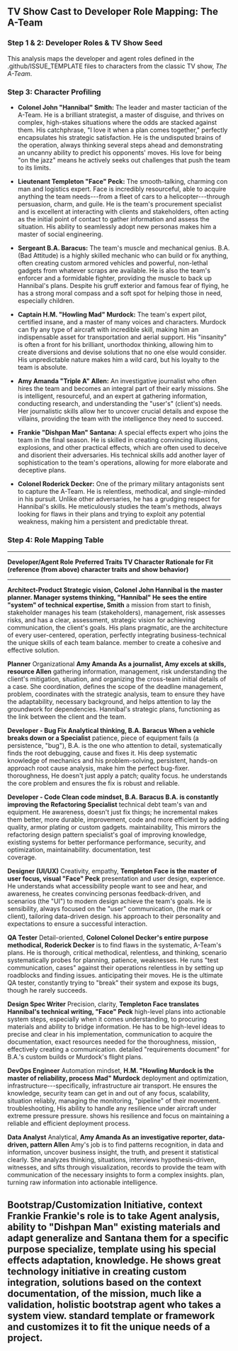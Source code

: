 ## TV Show Cast to Developer Role Mapping: The A-Team

### Step 1 & 2: Developer Roles & TV Show Seed

This analysis maps the developer and agent roles defined in the
.github/ISSUE_TEMPLATE files to characters from the classic TV show,
*The A-Team*.

### Step 3: Character Profiling

- **Colonel John \"Hannibal\" Smith:** The leader and master tactician
  of the A-Team. He is a brilliant strategist, a master of disguise, and
  thrives on complex, high-stakes situations where the odds are stacked
  against them. His catchphrase, \"I love it when a plan comes
  together,\" perfectly encapsulates his strategic satisfaction. He is
  the undisputed brains of the operation, always thinking several steps
  ahead and demonstrating an uncanny ability to predict his opponents\'
  moves. His love for being \"on the jazz\" means he actively seeks out
  challenges that push the team to its limits.

- **Lieutenant Templeton \"Face\" Peck:** The smooth-talking, charming
  con man and logistics expert. Face is incredibly resourceful, able to
  acquire anything the team needs---from a fleet of cars to a
  helicopter---through persuasion, charm, and guile. He is the team\'s
  procurement specialist and is excellent at interacting with clients
  and stakeholders, often acting as the initial point of contact to
  gather information and assess the situation. His ability to seamlessly
  adopt new personas makes him a master of social engineering.

- **Sergeant B.A. Baracus:** The team\'s muscle and mechanical genius.
  B.A. (Bad Attitude) is a highly skilled mechanic who can build or fix
  anything, often creating custom armored vehicles and powerful,
  non-lethal gadgets from whatever scraps are available. He is also the
  team\'s enforcer and a formidable fighter, providing the muscle to
  back up Hannibal\'s plans. Despite his gruff exterior and famous fear
  of flying, he has a strong moral compass and a soft spot for helping
  those in need, especially children.

- **Captain H.M. \"Howling Mad\" Murdock:** The team\'s expert pilot,
  certified insane, and a master of many voices and characters. Murdock
  can fly any type of aircraft with incredible skill, making him an
  indispensable asset for transportation and aerial support. His
  \"insanity\" is often a front for his brilliant, unorthodox thinking,
  allowing him to create diversions and devise solutions that no one
  else would consider. His unpredictable nature makes him a wild card,
  but his loyalty to the team is absolute.

- **Amy Amanda \"Triple A\" Allen:** An investigative journalist who
  often hires the team and becomes an integral part of their early
  missions. She is intelligent, resourceful, and an expert at gathering
  information, conducting research, and understanding the \"user\'s\"
  (client\'s) needs. Her journalistic skills allow her to uncover
  crucial details and expose the villains, providing the team with the
  intelligence they need to succeed.

- **Frankie \"Dishpan Man\" Santana:** A special effects expert who
  joins the team in the final season. He is skilled in creating
  convincing illusions, explosions, and other practical effects, which
  are often used to deceive and disorient their adversaries. His
  technical skills add another layer of sophistication to the team\'s
  operations, allowing for more elaborate and deceptive plans.

- **Colonel Roderick Decker:** One of the primary military antagonists
  sent to capture the A-Team. He is relentless, methodical, and
  single-minded in his pursuit. Unlike other adversaries, he has a
  grudging respect for Hannibal\'s skills. He meticulously studies the
  team\'s methods, always looking for flaws in their plans and trying to
  exploit any potential weakness, making him a persistent and
  predictable threat.

### Step 4: Role Mapping Table

  ---------------------------------------------------------------------------------------------------
  **Developer/Agent Role**    **Preferred Traits   **TV Character**  **Rationale for Fit (reference
                              (from above)**                         character traits and show
                                                                     behavior)**
  --------------------------- -------------------- ----------------- --------------------------------
  **Architect-Product         Strategic vision,    **Colonel John    Hannibal is the master planner.
  Manager**                   systems thinking,    \"Hannibal\"      He sees the entire \"system\" of
                              technical expertise, Smith**           a mission from start to finish,
                              stakeholder                            manages his team (stakeholders),
                              management, risk                       assesses risks, and has a clear,
                              assessment,                            strategic vision for achieving
                              communication,                         the client\'s goals. His plans
                              pragmatic,                             are the architecture of every
                              user-centered,                         operation, perfectly integrating
                              business-technical                     the unique skills of each team
                              balance.                               member to create a cohesive and
                                                                     effective solution.

  **Planner**                 Organizational       **Amy Amanda      As a journalist, Amy excels at
                              skills, resource     Allen**           gathering information,
                              management, risk                       understanding the client\'s
                              mitigation,                            situation, and organizing the
                              cross-team                             initial details of a case. She
                              coordination,                          defines the scope of the
                              deadline management,                   problem, coordinates with the
                              strategic analysis,                    team to ensure they have the
                              adaptability,                          necessary background, and helps
                              attention to                           lay the groundwork for
                              dependencies.                          Hannibal\'s strategic plans,
                                                                     functioning as the link between
                                                                     the client and the team.

  **Developer - Bug Fix       Analytical thinking, **B.A. Baracus**  When a vehicle breaks down or a
  Specialist**                patience,                              piece of equipment fails (a
                              persistence,                           \"bug\"), B.A. is the one who
                              attention to detail,                   systematically finds the root
                              debugging,                             cause and fixes it. His deep
                              systematic                             knowledge of mechanics and his
                              problem-solving,                       persistent, hands-on approach
                              root cause analysis,                   make him the perfect bug-fixer.
                              thoroughness,                          He doesn\'t just apply a patch;
                              quality focus.                         he understands the core problem
                                                                     and ensures the fix is robust
                                                                     and reliable.

  **Developer - Code          Clean code mindset,  **B.A. Baracus**  B.A. is constantly improving the
  Refactoring Specialist**    technical debt                         team\'s van and equipment. He
                              awareness,                             doesn\'t just fix things; he
                              incremental                            makes them better, more durable,
                              improvement, code                      and more efficient by adding
                              quality,                               armor plating or custom gadgets.
                              maintainability,                       This mirrors the refactoring
                              design pattern                         specialist\'s goal of improving
                              knowledge,                             existing systems for better
                              performance                            performance, security, and
                              optimization,                          maintainability.
                              documentation, test                    
                              coverage.                              

  **Designer (UI/UX)**        Creativity, empathy, **Templeton       Face is the master of
                              user focus, visual   \"Face\" Peck**   presentation and user
                              design,                                experience. He understands what
                              accessibility                          people want to see and hear, and
                              awareness,                             he creates convincing personas
                              feedback-driven,                       and scenarios (the \"UI\") to
                              modern design                          achieve the team\'s goals. He is
                              sensibility,                           always focused on the \"user\"
                              communication,                         (the mark or client), tailoring
                              data-driven design.                    his approach to their
                                                                     personality and expectations to
                                                                     ensure a successful interaction.

  **QA Tester**               Detail-oriented,     **Colonel         Colonel Decker\'s entire purpose
                              methodical,          Roderick Decker** is to find flaws in the
                              systematic,                            A-Team\'s plans. He is
                              thorough, critical                     methodical, relentless, and
                              thinking, scenario                     systematically probes for
                              planning, patience,                    weaknesses. He runs \"test
                              communication,                         cases\" against their operations
                              relentless in                          by setting up roadblocks and
                              finding issues.                        anticipating their moves. He is
                                                                     the ultimate QA tester,
                                                                     constantly trying to \"break\"
                                                                     their system and expose its
                                                                     bugs, though he rarely succeeds.

  **Design Spec Writer**      Precision, clarity,  **Templeton       Face translates Hannibal\'s
                              technical writing,   \"Face\" Peck**   high-level plans into actionable
                              system                                 steps, especially when it comes
                              understanding,                         to procuring materials and
                              ability to bridge                      information. He has to be
                              high-level ideas to                    precise and clear in his
                              implementation,                        communication to acquire the
                              documentation,                         exact resources needed for the
                              thoroughness,                          mission, effectively creating a
                              communication.                         detailed \"requirements
                                                                     document\" for B.A.\'s custom
                                                                     builds or Murdock\'s flight
                                                                     plans.

  **DevOps Engineer**         Automation mindset,  **H.M. \"Howling  Murdock is the master of
                              reliability, process Mad\" Murdock**   deployment and
                              optimization,                          infrastructure---specifically,
                              infrastructure                         air transport. He ensures the
                              knowledge, security                    team can get in and out of any
                              focus, scalability,                    situation reliably, managing the
                              monitoring,                            \"pipeline\" of their movement.
                              troubleshooting,                       His ability to handle any
                              resilience under                       aircraft under extreme pressure
                              pressure.                              shows his resilience and focus
                                                                     on maintaining a reliable and
                                                                     efficient deployment process.

  **Data Analyst**            Analytical,          **Amy Amanda      As an investigative reporter,
                              data-driven, pattern Allen**           Amy\'s job is to find patterns
                              recognition,                           in data and information, uncover
                              business insight,                      the truth, and present it
                              statistical                            clearly. She analyzes
                              thinking,                              situations, interviews
                              hypothesis-driven,                     witnesses, and sifts through
                              visualization,                         records to provide the team with
                              communication of                       the necessary insights to form a
                              complex insights.                      plan, turning raw information
                                                                     into actionable intelligence.

  **Bootstrap/Customization   Initiative, context  **Frankie         Frankie\'s role is to take
  Agent**                     analysis, ability to \"Dishpan Man\"   existing materials and adapt
                              generalize and       Santana**         them for a specific purpose
                              specialize, template                   using his special effects
                              adaptation,                            knowledge. He shows great
                              technology                             initiative in creating custom
                              integration,                           solutions based on the context
                              documentation,                         of the mission, much like a
                              validation, holistic                   bootstrap agent who takes a
                              system view.                           standard template or framework
                                                                     and customizes it to fit the
                                                                     unique needs of a project.
  ---------------------------------------------------------------------------------------------------
